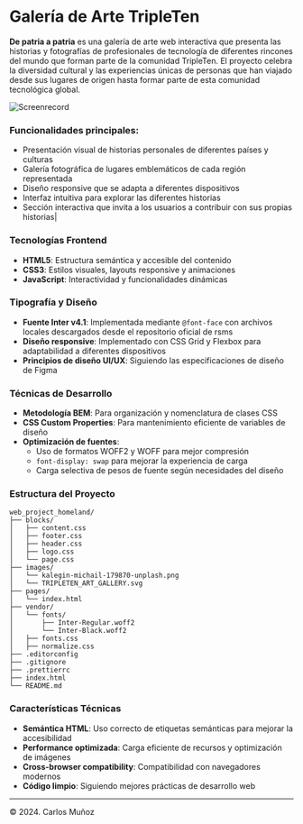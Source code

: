 # Galería de Arte TripleTen

**De patria a patria** es una galería de arte web interactiva que presenta las historias y fotografías de profesionales de tecnología de diferentes rincones del mundo que forman parte de la comunidad TripleTen. El proyecto celebra la diversidad cultural y las experiencias únicas de personas que han viajado desde sus lugares de origen hasta formar parte de esta comunidad tecnológica global.

![Screenrecord](./images/screenrecord.gif)

### Funcionalidades principales:

- Presentación visual de historias personales de diferentes países y culturas
- Galería fotográfica de lugares emblemáticos de cada región representada
- Diseño responsive que se adapta a diferentes dispositivos
- Interfaz intuitiva para explorar las diferentes historias
- Sección interactiva que invita a los usuarios a contribuir con sus propias historias|

### Tecnologías Frontend

- **HTML5**: Estructura semántica y accesible del contenido
- **CSS3**: Estilos visuales, layouts responsive y animaciones
- **JavaScript**: Interactividad y funcionalidades dinámicas

### Tipografía y Diseño

- **Fuente Inter v4.1**: Implementada mediante `@font-face` con archivos locales descargados desde el repositorio oficial de rsms
- **Diseño responsive**: Implementado con CSS Grid y Flexbox para adaptabilidad a diferentes dispositivos
- **Principios de diseño UI/UX**: Siguiendo las especificaciones de diseño de Figma

### Técnicas de Desarrollo

- **Metodología BEM**: Para organización y nomenclatura de clases CSS
- **CSS Custom Properties**: Para mantenimiento eficiente de variables de diseño
- **Optimización de fuentes**: 
  - Uso de formatos WOFF2 y WOFF para mejor compresión
  - `font-display: swap` para mejorar la experiencia de carga
  - Carga selectiva de pesos de fuente según necesidades del diseño

### Estructura del Proyecto

```
web_project_homeland/
├── blocks/
│   ├── content.css
│   ├── footer.css
│   ├── header.css
│   ├── logo.css
│   └── page.css
├── images/
│   └── kalegin-michail-179870-unplash.png
│   └── TRIPLETEN_ART_GALLERY.svg
├── pages/
│   └── index.html
├── vendor/
│   └── fonts/
│       ├── Inter-Regular.woff2
│       └── Inter-Black.woff2
│   ├── fonts.css
│   ├── normalize.css
├── .editorconfig
├── .gitignore
├── .prettierrc
├── index.html
└── README.md
```

### Características Técnicas

- **Semántica HTML**: Uso correcto de etiquetas semánticas para mejorar la accesibilidad
- **Performance optimizada**: Carga eficiente de recursos y optimización de imágenes
- **Cross-browser compatibility**: Compatibilidad con navegadores modernos
- **Código limpio**: Siguiendo mejores prácticas de desarrollo web

---

© 2024. Carlos Muñoz